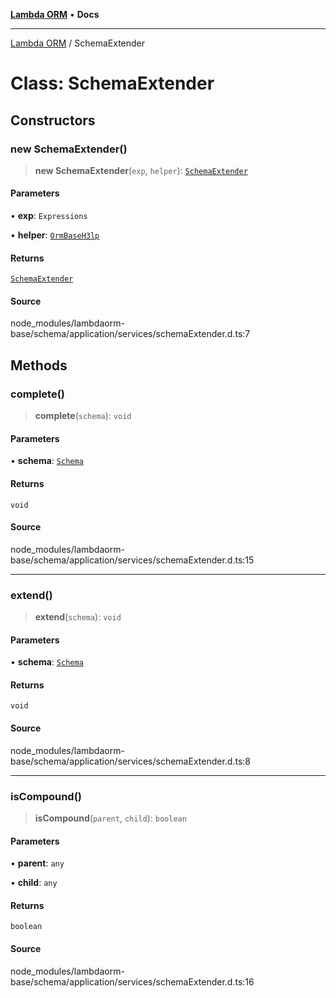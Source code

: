 [**Lambda ORM**](../README.md) • **Docs**

***

[Lambda ORM](../README.md) / SchemaExtender

# Class: SchemaExtender

## Constructors

### new SchemaExtender()

> **new SchemaExtender**(`exp`, `helper`): [`SchemaExtender`](SchemaExtender.md)

#### Parameters

• **exp**: `Expressions`

• **helper**: [`OrmBaseH3lp`](OrmBaseH3lp.md)

#### Returns

[`SchemaExtender`](SchemaExtender.md)

#### Source

node\_modules/lambdaorm-base/schema/application/services/schemaExtender.d.ts:7

## Methods

### complete()

> **complete**(`schema`): `void`

#### Parameters

• **schema**: [`Schema`](../interfaces/Schema.md)

#### Returns

`void`

#### Source

node\_modules/lambdaorm-base/schema/application/services/schemaExtender.d.ts:15

***

### extend()

> **extend**(`schema`): `void`

#### Parameters

• **schema**: [`Schema`](../interfaces/Schema.md)

#### Returns

`void`

#### Source

node\_modules/lambdaorm-base/schema/application/services/schemaExtender.d.ts:8

***

### isCompound()

> **isCompound**(`parent`, `child`): `boolean`

#### Parameters

• **parent**: `any`

• **child**: `any`

#### Returns

`boolean`

#### Source

node\_modules/lambdaorm-base/schema/application/services/schemaExtender.d.ts:16
